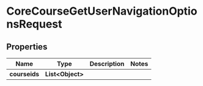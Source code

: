 

# CoreCourseGetUserNavigationOptionsRequest


## Properties

| Name | Type | Description | Notes |
|------------ | ------------- | ------------- | -------------|
|**courseids** | **List&lt;Object&gt;** |  |  |




